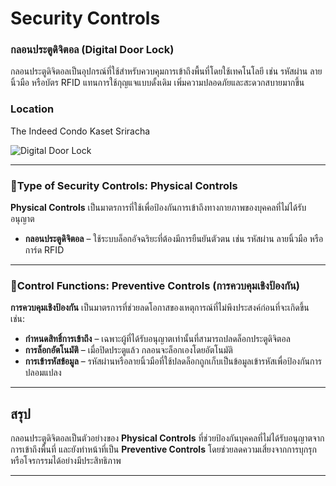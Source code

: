 # Security Controls

### กลอนประตูดิจิตอล (Digital Door Lock)

กลอนประตูดิจิตอลเป็นอุปกรณ์ที่ใช้สำหรับควบคุมการเข้าถึงพื้นที่โดยใช้เทคโนโลยี เช่น รหัสผ่าน ลายนิ้วมือ หรือบัตร RFID แทนการใช้กุญแจแบบดั้งเดิม เพิ่มความปลอดภัยและสะดวกสบายมากขึ้น

### Location

The Indeed Condo Kaset Sriracha

![Digital Door Lock](/pic/S_26959883.jpg)

---

### 📌Type of Security Controls: **Physical Controls**

**Physical Controls** เป็นมาตรการที่ใช้เพื่อป้องกันการเข้าถึงทางกายภาพของบุคคลที่ไม่ได้รับอนุญาต 

- **กลอนประตูดิจิตอล** – ใช้ระบบล็อกอัจฉริยะที่ต้องมีการยืนยันตัวตน เช่น รหัสผ่าน ลายนิ้วมือ หรือการ์ด RFID

---

### 📌Control Functions: **Preventive Controls (การควบคุมเชิงป้องกัน)**

**การควบคุมเชิงป้องกัน** เป็นมาตรการที่ช่วยลดโอกาสของเหตุการณ์ที่ไม่พึงประสงค์ก่อนที่จะเกิดขึ้น เช่น:

- **กำหนดสิทธิ์การเข้าถึง** – เฉพาะผู้ที่ได้รับอนุญาตเท่านั้นที่สามารถปลดล็อกประตูดิจิตอล
- **การล็อกอัตโนมัติ** – เมื่อปิดประตูแล้ว กลอนจะล็อกเองโดยอัตโนมัติ
- **การเข้ารหัสข้อมูล** – รหัสผ่านหรือลายนิ้วมือที่ใช้ปลดล็อกถูกเก็บเป็นข้อมูลเข้ารหัสเพื่อป้องกันการปลอมแปลง

---

## สรุป
กลอนประตูดิจิตอลเป็นตัวอย่างของ **Physical Controls** ที่ช่วยป้องกันบุคคลที่ไม่ได้รับอนุญาตจากการเข้าถึงพื้นที่ และยังทำหน้าที่เป็น **Preventive Controls** โดยช่วยลดความเสี่ยงจากการบุกรุกหรือโจรกรรมได้อย่างมีประสิทธิภาพ

---

